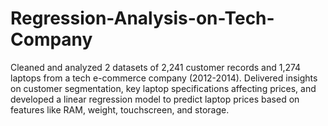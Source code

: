 # Regression-Analysis-on-Tech-Company
 Cleaned and analyzed 2 datasets of 2,241 customer records and 1,274 laptops from a tech e-commerce company (2012-2014). Delivered insights on customer segmentation, key laptop specifications affecting prices, and developed a linear regression model to predict laptop prices based on features like RAM, weight, touchscreen, and storage.

